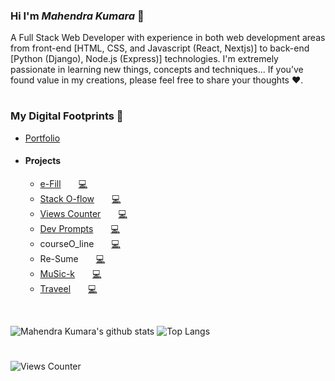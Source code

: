 ### Hi I'm *Mahendra Kumara* 👋

A Full Stack Web Developer with experience in both web development areas from front-end [HTML, CSS, and Javascript (React, Nextjs)] to back-end [Python (Django), Node.js (Express)] technologies. I'm extremely passionate in learning new things, concepts and techniques... If you’ve found value in my creations, please feel free to share your thoughts ♥.

#

### My Digital Footprints 🌱
- [Portfolio](https://kumara2mahe.vercel.app)
- #### Projects
  - [e-Fill](https://e-fill-by-kumara.web.app)&emsp;&emsp;<a href="https://github.com/Kumara2mahe/e-Fill" title="check source code">💻</a>
  - [Stack O-flow](https://stack-o-flow.vercel.app)&emsp;&emsp;<a href="https://github.com/Kumara2mahe/Stack-O-flow" title="check source code">💻</a>
  - [Views Counter](https://views-counter.vercel.app)&emsp;&emsp;<a href="https://github.com/Kumara2mahe/Views-Counter" title="check source code">💻</a>
  - [Dev Prompts](https://devprompts-nextjs.vercel.app)&emsp;&emsp;<a href="https://github.com/Kumara2mahe/Dev-Prompts" title="check source code">💻</a>
  - courseO_line&emsp;&emsp;<a href="https://github.com/Kumara2mahe/courseO_line" title="check source code">💻</a>
  - Re-Sume&emsp;&emsp;<a href="https://github.com/Kumara2mahe/ReSume" title="check source code">💻</a>
  - [MuSic-k](https://music-k-by-kumara.web.app)&emsp;&emsp;<a href="https://github.com/Kumara2mahe/MuSic-k" title="check source code">💻</a>
  - [Traveel](https://traveel-by-kumara.web.app)&emsp;&emsp;<a href="https://github.com/Kumara2mahe/Traveel" title="check source code">💻</a>

<br>

![Mahendra Kumara's github stats](https://github-readme-stats.vercel.app/api?username=Kumara2mahe&hide=contribs,prs&show_icons=true&hide_border=true&title_color=000)
![Top Langs](https://github-readme-stats.vercel.app/api/top-langs/?username=Kumara2mahe&hide=procfile&layout=compact&hide_border=true)

#

![Views Counter](https://views-counter.vercel.app/badge?pageId=Kumara2mahe%2FKumara2mahe&leftColor=c0c0c0&rightColor=0080ff&type=total&label=Visitors&style=upper)
